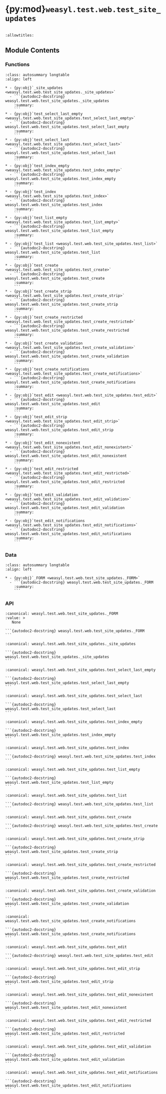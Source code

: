 # {py:mod}`weasyl.test.web.test_site_updates`

```{py:module} weasyl.test.web.test_site_updates
```

```{autodoc2-docstring} weasyl.test.web.test_site_updates
:allowtitles:
```

## Module Contents

### Functions

````{list-table}
:class: autosummary longtable
:align: left

* - {py:obj}`_site_updates <weasyl.test.web.test_site_updates._site_updates>`
  - ```{autodoc2-docstring} weasyl.test.web.test_site_updates._site_updates
    :summary:
    ```
* - {py:obj}`test_select_last_empty <weasyl.test.web.test_site_updates.test_select_last_empty>`
  - ```{autodoc2-docstring} weasyl.test.web.test_site_updates.test_select_last_empty
    :summary:
    ```
* - {py:obj}`test_select_last <weasyl.test.web.test_site_updates.test_select_last>`
  - ```{autodoc2-docstring} weasyl.test.web.test_site_updates.test_select_last
    :summary:
    ```
* - {py:obj}`test_index_empty <weasyl.test.web.test_site_updates.test_index_empty>`
  - ```{autodoc2-docstring} weasyl.test.web.test_site_updates.test_index_empty
    :summary:
    ```
* - {py:obj}`test_index <weasyl.test.web.test_site_updates.test_index>`
  - ```{autodoc2-docstring} weasyl.test.web.test_site_updates.test_index
    :summary:
    ```
* - {py:obj}`test_list_empty <weasyl.test.web.test_site_updates.test_list_empty>`
  - ```{autodoc2-docstring} weasyl.test.web.test_site_updates.test_list_empty
    :summary:
    ```
* - {py:obj}`test_list <weasyl.test.web.test_site_updates.test_list>`
  - ```{autodoc2-docstring} weasyl.test.web.test_site_updates.test_list
    :summary:
    ```
* - {py:obj}`test_create <weasyl.test.web.test_site_updates.test_create>`
  - ```{autodoc2-docstring} weasyl.test.web.test_site_updates.test_create
    :summary:
    ```
* - {py:obj}`test_create_strip <weasyl.test.web.test_site_updates.test_create_strip>`
  - ```{autodoc2-docstring} weasyl.test.web.test_site_updates.test_create_strip
    :summary:
    ```
* - {py:obj}`test_create_restricted <weasyl.test.web.test_site_updates.test_create_restricted>`
  - ```{autodoc2-docstring} weasyl.test.web.test_site_updates.test_create_restricted
    :summary:
    ```
* - {py:obj}`test_create_validation <weasyl.test.web.test_site_updates.test_create_validation>`
  - ```{autodoc2-docstring} weasyl.test.web.test_site_updates.test_create_validation
    :summary:
    ```
* - {py:obj}`test_create_notifications <weasyl.test.web.test_site_updates.test_create_notifications>`
  - ```{autodoc2-docstring} weasyl.test.web.test_site_updates.test_create_notifications
    :summary:
    ```
* - {py:obj}`test_edit <weasyl.test.web.test_site_updates.test_edit>`
  - ```{autodoc2-docstring} weasyl.test.web.test_site_updates.test_edit
    :summary:
    ```
* - {py:obj}`test_edit_strip <weasyl.test.web.test_site_updates.test_edit_strip>`
  - ```{autodoc2-docstring} weasyl.test.web.test_site_updates.test_edit_strip
    :summary:
    ```
* - {py:obj}`test_edit_nonexistent <weasyl.test.web.test_site_updates.test_edit_nonexistent>`
  - ```{autodoc2-docstring} weasyl.test.web.test_site_updates.test_edit_nonexistent
    :summary:
    ```
* - {py:obj}`test_edit_restricted <weasyl.test.web.test_site_updates.test_edit_restricted>`
  - ```{autodoc2-docstring} weasyl.test.web.test_site_updates.test_edit_restricted
    :summary:
    ```
* - {py:obj}`test_edit_validation <weasyl.test.web.test_site_updates.test_edit_validation>`
  - ```{autodoc2-docstring} weasyl.test.web.test_site_updates.test_edit_validation
    :summary:
    ```
* - {py:obj}`test_edit_notifications <weasyl.test.web.test_site_updates.test_edit_notifications>`
  - ```{autodoc2-docstring} weasyl.test.web.test_site_updates.test_edit_notifications
    :summary:
    ```
````

### Data

````{list-table}
:class: autosummary longtable
:align: left

* - {py:obj}`_FORM <weasyl.test.web.test_site_updates._FORM>`
  - ```{autodoc2-docstring} weasyl.test.web.test_site_updates._FORM
    :summary:
    ```
````

### API

````{py:data} _FORM
:canonical: weasyl.test.web.test_site_updates._FORM
:value: >
   None

```{autodoc2-docstring} weasyl.test.web.test_site_updates._FORM
```

````

````{py:function} _site_updates(db, cache)
:canonical: weasyl.test.web.test_site_updates._site_updates

```{autodoc2-docstring} weasyl.test.web.test_site_updates._site_updates
```
````

````{py:function} test_select_last_empty(app)
:canonical: weasyl.test.web.test_site_updates.test_select_last_empty

```{autodoc2-docstring} weasyl.test.web.test_site_updates.test_select_last_empty
```
````

````{py:function} test_select_last(app, site_updates)
:canonical: weasyl.test.web.test_site_updates.test_select_last

```{autodoc2-docstring} weasyl.test.web.test_site_updates.test_select_last
```
````

````{py:function} test_index_empty(app)
:canonical: weasyl.test.web.test_site_updates.test_index_empty

```{autodoc2-docstring} weasyl.test.web.test_site_updates.test_index_empty
```
````

````{py:function} test_index(app, site_updates)
:canonical: weasyl.test.web.test_site_updates.test_index

```{autodoc2-docstring} weasyl.test.web.test_site_updates.test_index
```
````

````{py:function} test_list_empty(app)
:canonical: weasyl.test.web.test_site_updates.test_list_empty

```{autodoc2-docstring} weasyl.test.web.test_site_updates.test_list_empty
```
````

````{py:function} test_list(app, monkeypatch, site_updates)
:canonical: weasyl.test.web.test_site_updates.test_list

```{autodoc2-docstring} weasyl.test.web.test_site_updates.test_list
```
````

````{py:function} test_create(app, monkeypatch)
:canonical: weasyl.test.web.test_site_updates.test_create

```{autodoc2-docstring} weasyl.test.web.test_site_updates.test_create
```
````

````{py:function} test_create_strip(app, monkeypatch)
:canonical: weasyl.test.web.test_site_updates.test_create_strip

```{autodoc2-docstring} weasyl.test.web.test_site_updates.test_create_strip
```
````

````{py:function} test_create_restricted(app, monkeypatch)
:canonical: weasyl.test.web.test_site_updates.test_create_restricted

```{autodoc2-docstring} weasyl.test.web.test_site_updates.test_create_restricted
```
````

````{py:function} test_create_validation(app, monkeypatch)
:canonical: weasyl.test.web.test_site_updates.test_create_validation

```{autodoc2-docstring} weasyl.test.web.test_site_updates.test_create_validation
```
````

````{py:function} test_create_notifications(app, monkeypatch)
:canonical: weasyl.test.web.test_site_updates.test_create_notifications

```{autodoc2-docstring} weasyl.test.web.test_site_updates.test_create_notifications
```
````

````{py:function} test_edit(app, monkeypatch, site_updates)
:canonical: weasyl.test.web.test_site_updates.test_edit

```{autodoc2-docstring} weasyl.test.web.test_site_updates.test_edit
```
````

````{py:function} test_edit_strip(app, monkeypatch, site_updates)
:canonical: weasyl.test.web.test_site_updates.test_edit_strip

```{autodoc2-docstring} weasyl.test.web.test_site_updates.test_edit_strip
```
````

````{py:function} test_edit_nonexistent(app, monkeypatch, site_updates)
:canonical: weasyl.test.web.test_site_updates.test_edit_nonexistent

```{autodoc2-docstring} weasyl.test.web.test_site_updates.test_edit_nonexistent
```
````

````{py:function} test_edit_restricted(app, monkeypatch, site_updates)
:canonical: weasyl.test.web.test_site_updates.test_edit_restricted

```{autodoc2-docstring} weasyl.test.web.test_site_updates.test_edit_restricted
```
````

````{py:function} test_edit_validation(app, monkeypatch, site_updates)
:canonical: weasyl.test.web.test_site_updates.test_edit_validation

```{autodoc2-docstring} weasyl.test.web.test_site_updates.test_edit_validation
```
````

````{py:function} test_edit_notifications(app, monkeypatch)
:canonical: weasyl.test.web.test_site_updates.test_edit_notifications

```{autodoc2-docstring} weasyl.test.web.test_site_updates.test_edit_notifications
```
````
